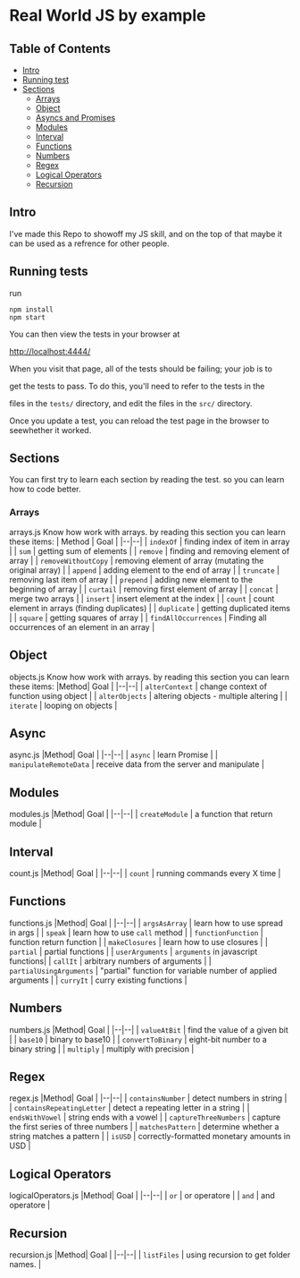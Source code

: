 
# Real World JS by example
## Table of Contents
- [Intro](#intro)
- [Running test](#running-test)
- [Sections](#sections)
  - [Arrays](#arrays)
  - [Object](#modules)
  - [Asyncs and Promises](#async)
  - [Modules](#modules)
  - [Interval](#interval)
  - [Functions](#functions)
  - [Numbers](#numbers)
  - [Regex](#regex)
  - [Logical Operators](#logical-operators)
  - [Recursion](#recursion)
## Intro
I've made this Repo to showoff my JS skill, and on the top of that maybe it can be used as a refrence for other people.

## Running tests
run
```
npm install
npm start
```
You can then view the tests in your browser at

[http://localhost:4444/](http://localhost:4444/)

When you visit that page, all of the tests should be failing; your job is to

get the tests to pass. To do this, you'll need to refer to the tests in the

files in the `tests/` directory, and edit the files in the `src/` directory.

Once you update a test, you can reload the test page in the browser to seewhether it worked.
## Sections
You can first try to learn each section by reading the test. so you can learn how to code better.

### Arrays
arrays.js
Know how work with arrays. by reading this section you can learn these items:
| Method | Goal |
|--|--|
| `indexOf` | finding index of item in array |
| `sum` | getting sum of elements |
| `remove` | finding and removing element of array |
| `removeWithoutCopy` | removing element of array (mutating the original array) |
| `append` | adding element to the end of array |
| `truncate` | removing last item of array |
| `prepend` | adding new element to the beginning of array |
| `curtail` | removing first element of array |
| `concat` | merge two arrays |
| `insert` | insert element at the index |
| `count` | count element in arrays (finding duplicates) |
| `duplicate` | getting duplicated items |
| `square` | getting squares of array |
| `findAllOccurrences` | Finding all occurrences of an element in an array |

## Object
objects.js
Know how work with arrays. by reading this section you can learn these items:
|Method| Goal |
|--|--|
| `alterContext` | change context of function using object |
| `alterObjects` | altering objects - multiple altering  |
| `iterate` | looping on objects |

## Async
async.js
|Method| Goal |
|--|--|
| `async` | learn Promise  |
| `manipulateRemoteData` | receive data from the server and manipulate |

## Modules
modules.js
|Method| Goal |
|--|--|
| `createModule` | a function that return module  |

## Interval
count.js
|Method| Goal |
|--|--|
| `count` | running commands every X time  |

## Functions
functions.js
|Method| Goal |
|--|--|
| `argsAsArray` | learn how to use spread in args  |
| `speak` | learn how to use `call` method  |
| `functionFunction` | function return function |
| `makeClosures` | learn how to use closures |
| `partial` | partial functions |
| `userArguments` | `arguments` in javascript functions|
| `callIt` | arbitrary numbers of arguments |
| `partialUsingArguments` | "partial" function for variable number of applied arguments |
| `curryIt` | curry existing functions |

## Numbers
numbers.js
|Method| Goal |
|--|--|
| `valueAtBit` | find the value of a given bit  |
| `base10` | binary to base10 |
| `convertToBinary` | eight-bit number to a binary string |
| `multiply` | multiply with precision |

## Regex
regex.js
|Method| Goal |
|--|--|
| `containsNumber` | detect numbers in string |
| `containsRepeatingLetter` | detect a repeating letter in a string |
| `endsWithVowel` | string ends with a vowel |
| `captureThreeNumbers` | capture the first series of three numbers |
| `matchesPattern` | determine whether a string matches a pattern |
| `isUSD` | correctly-formatted monetary amounts in USD |

## Logical Operators
logicalOperators.js
|Method| Goal |
|--|--|
| `or` | or operatore |
| `and` | and operatore |

## Recursion
recursion.js
|Method| Goal |
|--|--|
| `listFiles` | using recursion to get folder names. |